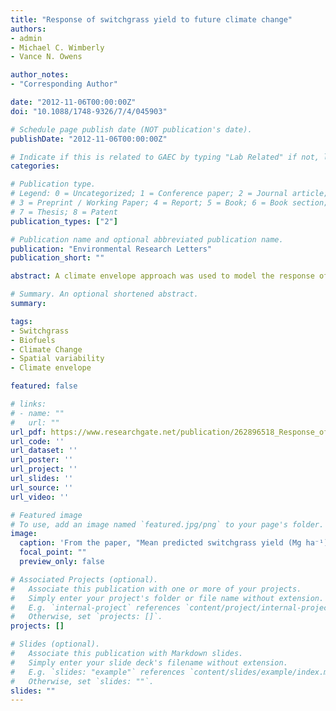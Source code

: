 ```yaml
---
title: "Response of switchgrass yield to future climate change"
authors:
- admin
- Michael C. Wimberly
- Vance N. Owens

author_notes:
- "Corresponding Author"

date: "2012-11-06T00:00:00Z"
doi: "10.1088/1748-9326/7/4/045903"

# Schedule page publish date (NOT publication's date).
publishDate: "2012-11-06T00:00:00Z"

# Indicate if this is related to GAEC by typing "Lab Related" if not, leave blank
categories: 

# Publication type.
# Legend: 0 = Uncategorized; 1 = Conference paper; 2 = Journal article;
# 3 = Preprint / Working Paper; 4 = Report; 5 = Book; 6 = Book section;
# 7 = Thesis; 8 = Patent
publication_types: ["2"]

# Publication name and optional abbreviated publication name.
publication: "Environmental Research Letters"
publication_short: ""

abstract: A climate envelope approach was used to model the response of switchgrass, a model bioenergy species in the United States, to future climate change. The model was built using general additive models (GAMs), and switchgrass yields collected at 45 field trial locations as the response variable. The model incorporated variables previously shown to be the main determinants of switchgrass yield, and utilized current and predicted 1 km climate data from WorldClim. The models were run with current WorldClim data and compared with results of predicted yield obtained using two climate change scenarios across three global change models for three time steps. Results did not predict an increase in maximum switchgrass yield but showed an overall shift in areas of high switchgrass productivity for both cytotypes. For upland cytotypes, the shift in high yields was concentrated in northern and north-eastern areas where there were increases in average growing season temperature, whereas for lowland cultivars the areas where yields were projected to increase were associated with increases in average early growing season precipitation. These results highlight the fact that the influences of climate change on switchgrass yield are spatially heterogeneous and vary depending on cytotype. Knowledge of spatial distribution of suitable areas for switchgrass production under climate change should be incorporated into planning of current and future biofuel production. Understanding how switchgrass yields will be affected by future changes in climate is important for achieving a sustainable biofuels economy.

# Summary. An optional shortened abstract.
summary: 

tags:
- Switchgrass
- Biofuels
- Climate Change
- Spatial variability
- Climate envelope

featured: false

# links:
# - name: ""
#   url: ""
url_pdf: https://www.researchgate.net/publication/262896518_Response_of_switchgrass_yield_to_future_climate_change
url_code: ''
url_dataset: ''
url_poster: ''
url_project: ''
url_slides: ''
url_source: ''
url_video: ''

# Featured image
# To use, add an image named `featured.jpg/png` to your page's folder. 
image:
  caption: 'From the paper, "Mean predicted switchgrass yield (Mg ha⁻¹) for lowland cytotypes for the (a) baseline period and under the A2 scenario for (b) 2020, (c) 2050, and (d) 2080 and under the B2 scenario for (e) 2020, (f) 2050, and (g) 2080. Areas shown in grey fell outside the ranges of precipitation and temperature conditions used to parameterize our GAM models. The analysis was conducted at 1 km resolution of the WorldClim data." '
  focal_point: ""
  preview_only: false

# Associated Projects (optional).
#   Associate this publication with one or more of your projects.
#   Simply enter your project's folder or file name without extension.
#   E.g. `internal-project` references `content/project/internal-project/index.md`.
#   Otherwise, set `projects: []`.
projects: []

# Slides (optional).
#   Associate this publication with Markdown slides.
#   Simply enter your slide deck's filename without extension.
#   E.g. `slides: "example"` references `content/slides/example/index.md`.
#   Otherwise, set `slides: ""`.
slides: ""
---
```



